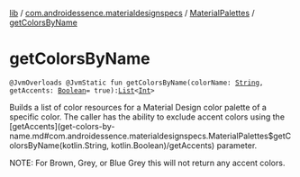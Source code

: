 [lib](../../index.md) / [com.androidessence.materialdesignspecs](../index.md) / [MaterialPalettes](index.md) / [getColorsByName](./get-colors-by-name.md)

# getColorsByName

`@JvmOverloads @JvmStatic fun getColorsByName(colorName: `[`String`](https://kotlinlang.org/api/latest/jvm/stdlib/kotlin/-string/index.html)`, getAccents: `[`Boolean`](https://kotlinlang.org/api/latest/jvm/stdlib/kotlin/-boolean/index.html)` = true): `[`List`](https://kotlinlang.org/api/latest/jvm/stdlib/kotlin.collections/-list/index.html)`<`[`Int`](https://kotlinlang.org/api/latest/jvm/stdlib/kotlin/-int/index.html)`>`

Builds a list of color resources for a Material Design color palette of a specific color. The
caller has the ability to exclude accent colors using the [getAccents](get-colors-by-name.md#com.androidessence.materialdesignspecs.MaterialPalettes$getColorsByName(kotlin.String, kotlin.Boolean)/getAccents) parameter.

NOTE: For Brown, Grey, or Blue Grey this will not return any accent colors.

